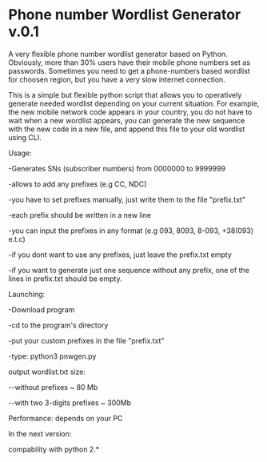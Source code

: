 # Phone number Wordlist Generator v.0.1

A very flexible phone number wordlist generator based on Python.
Obviously, more than 30% users have their mobile phone numbers set as passwords.
Sometimes you need to get a phone-numbers based wordlist for choosen region, but you have a very slow internet connection.

This is a simple but flexible python script that allows you to operatively generate needed wordlist depending on your current situation.
For example, the new mobile network code appears in your country, you do not have to wait when a new wordlist appears, you can generate the new sequence with the new code in a new file, and append this file to your old wordlist using CLI.

Usage:

-Generates SNs (subscriber numbers) from 0000000 to 9999999 

-allows to add any prefixes (e.g CC, NDC)

-you have to set prefixes manually, just write them to the file "prefix.txt"
    
-each prefix should be written in a new line
    
-you can input the prefixes in any format (e.g 093, 8093, 8-093, +38(093) e.t.c)
                              
-if you dont want to use any prefixes, just leave the prefix.txt empty
    
-if you want to generate just one sequence without any prefix, one of the lines in prefix.txt should be empty.	

Launching:

-Download program

-cd to the program's directory

-put your custom prefixes in the file "prefix.txt"

-type:
    python3 pnwgen.py


output wordlist.txt size:

--without prefixes ~ 80 Mb

--with two 3-digits prefixes ~ 300Mb


Performance: depends on your PC

In the next version:

compability with python 2.*
